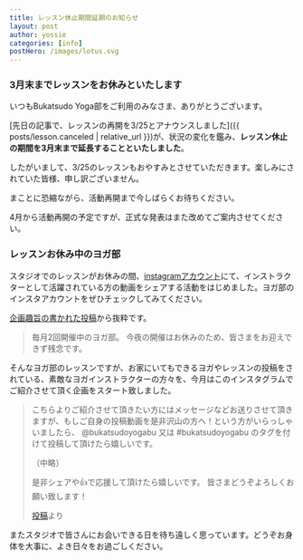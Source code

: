 ```yaml
---
title: レッスン休止期間延期のお知らせ
layout: post
author: yossie
categories: [info]
postHero: /images/lotus.svg
---
```


### 3月末までレッスンをお休みといたします

いつもBukatsudo Yoga部をご利用のみなさま、ありがとうございます。

[先日の記事で、レッスンの再開を3/25とアナウンスしました]({{ posts/lesson.canceled | relative_url }})が、状況の変化を鑑み、**レッスン休止の期間を3月末まで延長することといたしました**。

したがいまして、3/25のレッスンもおやすみとさせていただきます。楽しみにされていた皆様、申し訳ございません。

まことに恐縮ながら、活動再開まで今しばらくお待ちください。

4月から活動再開の予定ですが、正式な発表はまた改めてご案内させてください。

### レッスンお休み中のヨガ部

スタジオでのレッスンがお休みの間、[instagramアカウント](https://www.instagram.com/bukatsudoyogabu/)にて、インストラクターとして活躍されている方の動画をシェアする活動をはじめました。ヨガ部のインスタアカウントをぜひチェックしてみてください。

[企画趣旨の書かれた投稿](https://www.instagram.com/p/B9lfl2dhOHg/c/17846220067992721/)から抜粋です。


> 毎月2回開催中のヨガ部。
>今夜の開催はお休みのため、皆さまをお迎えできず残念です。
>
>
そんなヨガ部のレッスンですが、お家にいてもできるヨガやレッスンの投稿をされている、素敵なヨガインストラクターの方々を、今月はこのインスタグラムでご紹介させて頂く企画をスタート致しました。
>
>
>こちらよりご紹介させて頂きたい方にはメッセージなどお送りさせて頂きますが、もしご自身の投稿動画を是非沢山の方へ！という方がいらっしゃいましたら、
>@bukatsudoyogabu 又は
>#bukatsudoyogabu のタグを付けて投稿して頂けたら嬉しいです。
>
>
>（中略）
>
>
>是非シェアや👍で応援して頂けたら嬉しいです。
>皆さまどうぞよろしくお願い致します！
>
>
><span class="caption">[投稿](https://www.instagram.com/p/B9lfl2dhOHg/c/17846220067992721/)より</span>

またスタジオで皆さんにお会いできる日を待ち遠しく思っています。どうぞお身体を大事に、よき日々をお過ごしください。
